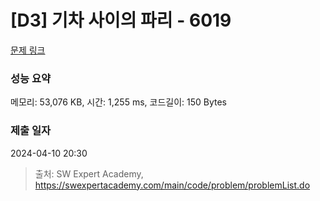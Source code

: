 # [D3] 기차 사이의 파리 - 6019 

[문제 링크](https://swexpertacademy.com/main/code/problem/problemDetail.do?contestProbId=AWajaTmaZw4DFAWM) 

### 성능 요약

메모리: 53,076 KB, 시간: 1,255 ms, 코드길이: 150 Bytes

### 제출 일자

2024-04-10 20:30



> 출처: SW Expert Academy, https://swexpertacademy.com/main/code/problem/problemList.do